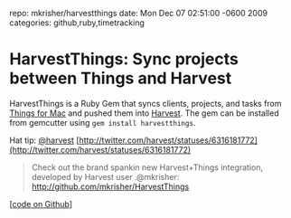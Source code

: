 repo: mkrisher/harvestthings
date: Mon Dec 07 02:51:00 -0600 2009
categories: github,ruby,timetracking

#  HarvestThings: Sync projects between Things and Harvest

HarvestThings is a Ruby Gem that syncs clients, projects, and tasks from [Things for Mac](http://culturedcode.com/things/) and pushed them into [Harvest](http://www.getharvest.com/). The gem can be installed from gemcutter using `gem install harvestthings`.

Hat tip: [@harvest](http://twitter.com/harvest) [http://twitter.com/harvest/statuses/6316181772](http://twitter.com/harvest/statuses/6316181772)

> Check out the brand spankin new Harvest+Things integration, developed by Harvest user .@mkrisher: http://github.com/mkrisher/HarvestThings

[[code on Github](http://github.com/mkrisher/harvestthings/)]

